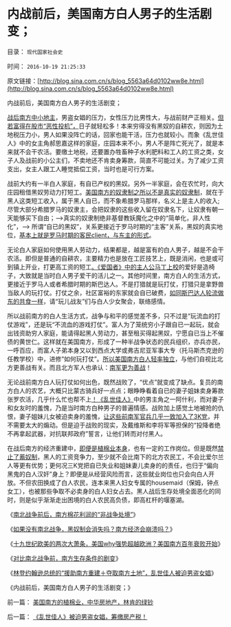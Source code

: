# 内战前后，美国南方白人男子的生活剧变；

目录： `现代国家社会史` 

时间： `2016-10-19 21:25:33` 

原文链接：[http://blog.sina.com.cn/s/blog_5563a64d0102ww8e.html](http://blog.sina.com.cn/s/blog_5563a64d0102ww8e.html)

内战前后，美国南方白人男子的生活剧变；

[战后南方中小地主](../../../2016/10/17/对比南北战争前，南方生存条件的剧变；.md)，男盗女娼的压力，女性压力比男性大，与战前财产正相关。[但若富得在股市“恶性投机”，](../../../2016/10/14/如果美国南方政治不是民主制，未必爆发南北战争.md)日子就轻松多！本来穷得没有黑奴的自耕农，则因为土地税压力小，男人如果没阵亡的话，回家也能干活，压力也就较小。而象《乱世佳人》中的女主角郝思嘉这样的家庭，庄园本来不小，男人不是阵亡死光了，就是本来就不会干农活。要缴土地税，还要置办牲畜种子水利肥料和工人的工资之类，女子人及战前的小公主们，不卖地还不肯卖身筹款，简直不可能过关。为了减少工资支出，女主人跟工人睡觉抵偿工资，当时也是可行方案。

战前大约有一半白人家庭，有自已产权的黑奴。另外一半家庭，会在农忙时，向大庄园租借黑奴劳动力打短工。[美国南方的奴隶制之所以不是真实的奴隶制](../../../2011/9/23/黑奴制度反思南北战争.md)，就在于黑人这类短工收入，属于黑人自已，而不象希腊罗马那样，名义上是主人的收入;尽管大部分希腊罗马的奴隶主，会把奴隶的这些收入留在奴隶名下，让奴隶有朝一天能够买下自由；——>真实的奴隶制绝非基督教妖魔化之中的“简单化，非人性化”，——>
所谓“自已的黑奴”，关系更接近于罗马时期的“主客”关系，黑奴的真实地位，[基本上就是罗马时期的客民client，与东主的形式](../../../2010/8/9/罗马的客民和奴隶的区别.md)。

无论白人家庭如何使用黑人劳动力，结果都是，越是富有的白人男子，越是不会干农活。即但是普通的自耕农，主要精力也是放在工匠技艺上，既是消闲，也是或可到镇上开业，打更高工资的短工[。《爱国者》中的主人公马丁上校](../../../2008/3/22/《爱国者》后谈北美独立战争的政治经济外交军事史.md)的爱好是造椅子，大致就是当时白人男子爱干的活儿之一。其他时间里，南方白人的生活方式，更接近于罗马人或者希腊时期的斯巴达人。不是打猎就是玩打仗，打猎只是拿野兽当敌人的玩打仗。打仗之余，社区富裕的东家就会自已破费，[如同斯巴达人轮流做东的共食一样](../../../2013/3/3/公有制传统的共食，轮奸，同性恋，和私有制萌芽.md)，请“玩儿战友”们与白人少女聚会，联络感情。

所以战前南方的白人生活方式，战争与和平的感觉差不多，只不过是“玩流血的打仗游戏”，还是玩“不流血的游戏打仗”。富人为了笼统穷小子跟自已一起玩，就会出钱资助穷人家庭，能请得起黑人劳动力，甚至租买得起黑奴，宁愿自已当上不催债的黄世仁。这样就在美国南方，形成了一种半战争状态的民兵组织，亦兵亦民，一呼百应，而富人子弟本身又以到西点大学或弗吉尼亚军事大专（托马斯杰克逊的任教学校）中，进修“如何玩打仗”。[所以美国南方白人轻率独立](../../../2016/7/27/南北战争的原因，在于美国宪法，本质是一纸空文.md)，与他们自视比北方更善战有关。而且北方军人也承认：[南军更为善战](../../../2016/7/22/象独立先辈那样战斗的，是那些衣衫褴褛的南军.md)！

无论战前南方白人玩打仗如何出色，既然战败了，“优点”就变成了缺点。复员的南方白人的农艺，大概只比蒙古骑兵好一点点；眼睁睁看着自已的妻子姐妹卖身筹款张罗农活，几乎什么忙也帮不上[！《乱世佳人》](../../../2011/5/7/乱世佳人灰飞烟灭；批评林肯不是否定伟人.md)中的男主角之一阿什利，而对妻子和女友时的羞愧，乃是当时南方白种男子的普遍情感。战败加上感觉土地被抢的仇恨，妻子姐妹儿女被迫卖身的羞愧，[让这些前南军官兵几乎一致加入了3K党](../../../2016/10/11/三K党“打赢了南北战争”，美国黑人处境较战前，全面恶化；.md)，并不需要太大的煽动。但是迫于战败的现实，及戴维斯和李将军等担保的“投降者绝不再拿起武器，对抗联邦政府”誓言，让他们转而对付黑人。

在战后南方的经济重建中，[即便是植棉业本身](../../../2016/10/13/理解美国南方植棉业，在19世纪的财富地位.md)，也有一定的工作岗位。但是既然[禁止了蓄奴制](../../../2011/3/29/美国奴隶制和南北战争.md)，黑人的工资竞争力，至少就不会比南下的北方农民工，不会比爱尔兰人等更有优势；更何况三K党把自已失业和姐妹妻儿卖身的的责任，也归于“偏向黑鬼的白人汉奸”身上？即便是从经营风险而言，这些就业岗位也只会向白人开放。不但农田换成了白人农民，连本来黑人妇女专属的housemaid（保姆，钟点女工），也被那些争取不必卖身的白人妇女占去。黑人战后生存处境全面恶化的同时，则是似乎渐渐走出困境的白人农民高负债，即高杠杆的堰塞湖。

《[南北战争前后，南方棉花利润的“非战争处境”](../../../2016/10/14/如果美国南方政治不是民主制，未必爆发南北战争.md)》

《[如果没有南北战争，黑奴制会消失吗？南方经济会崩溃吗？](../../../2016/10/15/没有南北战争，黑奴制会消失吗？南方经济会崩溃吗？.md)》

《[十九世纪欧美的两次大萧条，美国why强势超越欧洲？美国南方百年衰败开始](../../../2016/10/16/十九世纪欧美的两次大萧条，美国why强势超越欧洲？.md)》

《[对比南北战争前，南方生存条件的剧变](../../../2016/10/17/对比南北战争前，南方生存条件的剧变；.md)》

《[林登约翰逊总统的“援助南方重建＋夺取南方土地”，乱世佳人被迫男盗女娼](../../../2016/10/18/《乱世佳人》被迫男盗女娼，筹缴房产税！.md)》

《内战前后，美国南方白人男子的生活剧变；》

前一篇： [美国南方的植棉业，中华房地产，林肯的绿钞](../../../2016/10/20/美国南方的植棉业，中华房地产，林肯的绿钞.md)

后一篇： [《乱世佳人》被迫男盗女娼，筹缴房产税！](../../../2016/10/18/《乱世佳人》被迫男盗女娼，筹缴房产税！.md)

